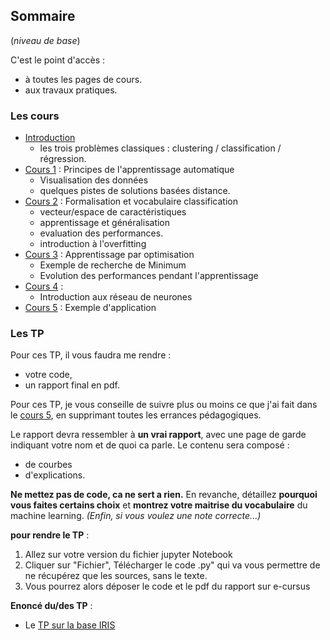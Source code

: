 ## Sommaire
(*niveau de base*)

C'est le point d'accès :
- à toutes les pages de cours.
- aux travaux pratiques.

### Les cours

- [Introduction](00_intro.md)
  - les trois problèmes classiques : clustering / classification /
  régression.
- [Cours 1](01_cours1.md) : Principes de l'apprentissage automatique
  - Visualisation des données
  - quelques pistes de solutions basées distance.
- [Cours 2](02_cours2.md) : Formalisation et vocabulaire classification
  - vecteur/espace de caractéristiques
  - apprentissage et généralisation
  - evaluation des performances.
  - introduction à l'overfitting
- [Cours 3](03_cours3.md) : Apprentissage par optimisation
  - Exemple de recherche de Minimum
  - Evolution des performances pendant l'apprentissage
- [Cours 4](04_cours4.md) :
  - Introduction aux réseau de neurones
- [Cours 5](05_cours5.md) : Exemple d'application


### Les TP

Pour ces TP, il vous faudra me rendre :
- votre code,
- un rapport final en pdf.

Pour ces TP, je vous conseille de suivre plus ou moins ce que j'ai fait dans le [cours 5](05_cours5.md), en supprimant toutes les errances pédagogiques.

Le rapport devra ressembler à **un vrai rapport**, avec une page de garde
indiquant votre nom et de quoi ca parle. Le contenu sera composé :
- de courbes
- d'explications.

**Ne mettez pas de code, ca ne sert a rien.** En revanche, détaillez **pourquoi vous faites certains choix** et **montrez votre maitrise du vocabulaire** du machine learning. *(Enfin, si vous voulez une note correcte...)*

**pour rendre le TP** :

1. Allez sur votre version du fichier jupyter Notebook
2. Cliquer sur "Fichier", Télécharger le code .py" qui va vous permettre de ne récupérez que les sources, sans le texte.
3. Vous pourrez alors déposer le code et le pdf du rapport sur e-cursus

**Enoncé du/des TP** :

- Le [TP sur la base IRIS](TP/tpIris.md)

